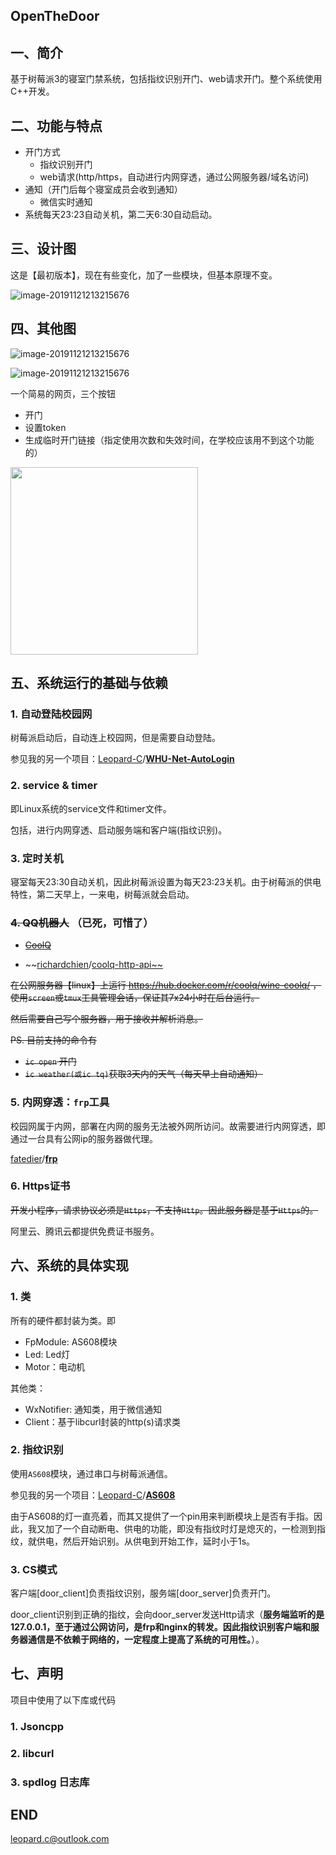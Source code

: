 ## OpenTheDoor

## 一、简介

基于树莓派3的寝室门禁系统，包括指纹识别开门、web请求开门。整个系统使用C++开发。

## 二、功能与特点

+ 开门方式
  + 指纹识别开门
  + web请求(http/https，自动进行内网穿透，通过公网服务器/域名访问)
+ 通知（开门后每个寝室成员会收到通知）
  + 微信实时通知
+ 系统每天23:23自动关机，第二天6:30自动启动。

## 三、设计图

这是【最初版本】，现在有些变化，加了一些模块，但基本原理不变。

![image-20191121213215676](img/001.png)

## 四、其他图

![image-20191121213215676](img/004.jpg)

![image-20191121213215676](img/002.jpg)

一个简易的网页，三个按钮

+ 开门
+ 设置token
+ 生成临时开门链接（指定使用次数和失效时间，在学校应该用不到这个功能的）

<img src="img/003.jpg" width="300px"/>



## 五、系统运行的基础与依赖

### 1. 自动登陆校园网

树莓派启动后，自动连上校园网，但是需要自动登陆。

参见我的另一个项目：[Leopard-C](https://github.com/Leopard-C)/**[WHU-Net-AutoLogin](https://github.com/Leopard-C/WHU-Net-AutoLogin)**

### 2. service & timer

即Linux系统的service文件和timer文件。

包括，进行内网穿透、启动服务端和客户端(指纹识别)。

### 3. 定时关机

寝室每天23:30自动关机，因此树莓派设置为每天23:23关机。由于树莓派的供电特性，第二天早上，一来电，树莓派就会启动。

### ~~4. QQ机器人~~ （已死，可惜了）

+  ~~<a href="https://cqp.me/user" target="_blank">CoolQ</a>~~

+ ~~[richardchien](https://github.com/richardchien)/[coolq-http-api~~](https://github.com/richardchien/coolq-http-api)

~~在公网服务器【linux】上运行 https://hub.docker.com/r/coolq/wine-coolq/ ，使用`screen`或`tmux`工具管理会话，保证其7x24小时在后台运行。~~

~~然后需要自己写个服务器，用于接收并解析消息。~~

~~PS. 目前支持的命令有~~

+ ~~`ic open` 开门~~
+ ~~`ic weather(或ic tq)`获取3天内的天气（每天早上自动通知）~~

### 5. 内网穿透：`frp`工具

校园网属于内网，部署在内网的服务无法被外网所访问。故需要进行内网穿透，即通过一台具有公网ip的服务器做代理。

[fatedier](https://github.com/fatedier)/**[frp](https://github.com/fatedier/frp)**

### 6. Https证书

~~开发小程序，请求协议必须是`Https`，不支持`Http`。因此服务器是基于`Https`的。~~

阿里云、腾讯云都提供免费证书服务。

## 六、系统的具体实现

### 1. 类

所有的硬件都封装为类。即

+ FpModule: AS608模块
+ Led: Led灯
+ Motor：电动机

其他类：

+ WxNotifier: 通知类，用于微信通知
+ Client：基于libcurl封装的http(s)请求类

### 2. 指纹识别

使用`AS608`模块，通过串口与树莓派通信。

参见我的另一个项目：[Leopard-C](https://github.com/Leopard-C)/**[AS608](https://github.com/Leopard-C/AS608)**

由于AS608的灯一直亮着，而其又提供了一个pin用来判断模块上是否有手指。因此，我又加了一个自动断电、供电的功能，即没有指纹时灯是熄灭的，一检测到指纹，就供电，然后开始识别。从供电到开始工作，延时小于1s。

### 3. CS模式

客户端[door_client]负责指纹识别，服务端[door_server]负责开门。

door_client识别到正确的指纹，会向door_server发送Http请求（**服务端监听的是127.0.0.1，至于通过公网访问，是frp和nginx的转发。因此指纹识别客户端和服务器通信是不依赖于网络的，一定程度上提高了系统的可用性。**）。



## 七、声明

项目中使用了以下库或代码

### 1. Jsoncpp

### 2. libcurl 

### 3. spdlog 日志库

## END

<leopard.c@outlook.com>